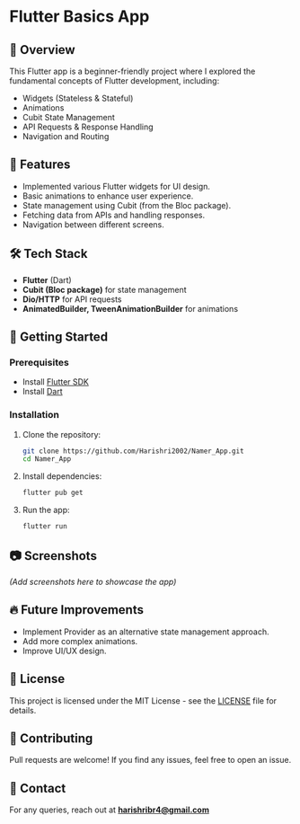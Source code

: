 # Flutter Basics App

## 📌 Overview
This Flutter app is a beginner-friendly project where I explored the fundamental concepts of Flutter development, including:
- Widgets (Stateless & Stateful)
- Animations
- Cubit State Management
- API Requests & Response Handling
- Navigation and Routing

## 📱 Features
- Implemented various Flutter widgets for UI design.
- Basic animations to enhance user experience.
- State management using Cubit (from the Bloc package).
- Fetching data from APIs and handling responses.
- Navigation between different screens.

## 🛠 Tech Stack
- **Flutter** (Dart)
- **Cubit (Bloc package)** for state management
- **Dio/HTTP** for API requests
- **AnimatedBuilder, TweenAnimationBuilder** for animations

## 🚀 Getting Started
### Prerequisites
- Install [Flutter SDK](https://flutter.dev/docs/get-started/install)
- Install [Dart](https://dart.dev/get-dart)

### Installation
1. Clone the repository:
   ```sh
   git clone https://github.com/Harishri2002/Namer_App.git
   cd Namer_App
   ```
2. Install dependencies:
   ```sh
   flutter pub get
   ```
3. Run the app:
   ```sh
   flutter run
   ```

## 📷 Screenshots
*(Add screenshots here to showcase the app)*

## 🔥 Future Improvements
- Implement Provider as an alternative state management approach.
- Add more complex animations.
- Improve UI/UX design.

## 📜 License
This project is licensed under the MIT License - see the [LICENSE](LICENSE) file for details.

## 🤝 Contributing
Pull requests are welcome! If you find any issues, feel free to open an issue.

## 📧 Contact
For any queries, reach out at **harishribr4@gmail.com**

